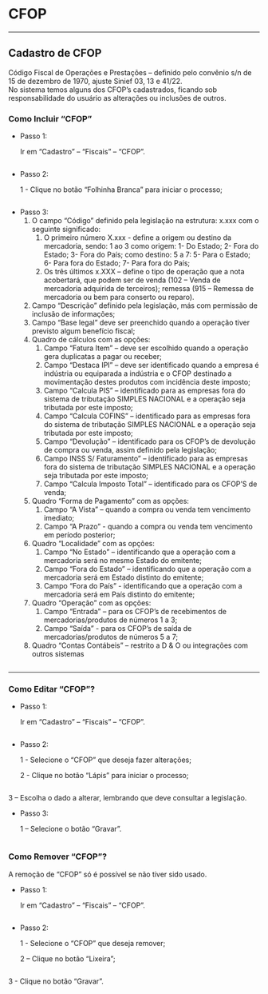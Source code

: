 # CFOP

***

## Cadastro de CFOP

Código Fiscal de Operações e Prestações – definido pelo convênio s/n de 15 de dezembro de 1970, ajuste Sinief 03, 13 e 41/22.\
No sistema temos alguns dos CFOP’s cadastrados, ficando sob responsabilidade do usuário as alterações ou inclusões de outros.

### Como Incluir “CFOP”

*   Passo 1:

    Ir em “Cadastro” – “Fiscais” – “CFOP”.

<figure><img src="../../../.gitbook/assets/image (8) (1).png" alt=""><figcaption></figcaption></figure>

*   Passo 2:

    1 - Clique no botão “Folhinha Branca” para iniciar o processo;

<figure><img src="../../../.gitbook/assets/image (1) (1) (1).png" alt=""><figcaption></figcaption></figure>

* Passo 3:
  1. O campo “Código” definido pela legislação na estrutura: x.xxx com o seguinte significado:
     1. O primeiro número X.xxx - define a origem ou destino da mercadoria, sendo: 1 ao 3 como origem: 1- Do Estado; 2- Fora do Estado; 3- Fora do País; como destino: 5 a 7: 5- Para o Estado; 6- Para fora do Estado; 7- Para fora do País;
     2. Os três últimos x.XXX – define o tipo de operação que a nota acobertará, que podem ser de venda (102 – Venda de mercadoria adquirida de terceiros); remessa (915 – Remessa de mercadoria ou bem para conserto ou reparo).
  2. Campo “Descrição” definido pela legislação, más com permissão de inclusão de informações;
  3. Campo “Base legal” deve ser preenchido quando a operação tiver previsto algum benefício fiscal;
  4. Quadro de cálculos com as opções:
     1. Campo “Fatura Item” – deve ser escolhido quando a operação gera duplicatas a pagar ou receber;
     2. Campo “Destaca IPI” – deve ser identificado quando a empresa é indústria ou equiparada a indústria e o CFOP destinado a movimentação destes produtos com incidência deste imposto;
     3. Campo “Calcula PIS” – identificado para as empresas fora do sistema de tributação SIMPLES NACIONAL e a operação seja tributada por este imposto;
     4. Campo “Calcula COFINS” – identificado para as empresas fora do sistema de tributação SIMPLES NACIONAL e a operação seja tributada por este imposto;
     5. Campo “Devolução” – identificado para os CFOP’s de devolução de compra ou venda, assim definido pela legislação;
     6. Campo INSS S/ Faturamento” – identificado para as empresas fora do sistema de tributação SIMPLES NACIONAL e a operação seja tributada por este imposto;
     7. Campo “Calcula Imposto Total” – identificado para os CFOP’S de venda;
  5. Quadro “Forma de Pagamento” com as opções:
     1. Campo “A Vista” – quando a compra ou venda tem vencimento imediato;
     2. Campo “A Prazo” - quando a compra ou venda tem vencimento em período posterior;
  6. Quadro “Localidade” com as opções:
     1. Campo “No Estado” – identificando que a operação com a mercadoria será no mesmo Estado do emitente;
     2. Campo “Fora do Estado” – identificando que a operação com a mercadoria será em Estado distinto do emitente;
     3. Campo “Fora do País” - identificando que a operação com a mercadoria será em País distinto do emitente;
  7. Quadro “Operação” com as opções:
     1. Campo “Entrada” – para os CFOP’s de recebimentos de mercadorias/produtos de números 1 a 3;
     2. Campo “Saída” - para os CFOP’s de saída de mercadorias/produtos de números 5 a 7;
  8. Quadro “Contas Contábeis” – restrito a D & O ou integrações com outros sistemas

<figure><img src="../../../.gitbook/assets/image (2) (1) (1).png" alt=""><figcaption></figcaption></figure>

***

### Como Editar “CFOP”?

*   Passo 1:

    Ir em “Cadastro” – “Fiscais” – “CFOP”.

<figure><img src="../../../.gitbook/assets/image (3) (1) (1).png" alt=""><figcaption></figcaption></figure>

*   Passo 2:

    1 - Selecione o “CFOP” que deseja fazer alterações;

    2 - Clique no botão “Lápis” para iniciar o processo;

<figure><img src="../../../.gitbook/assets/image (4) (1) (1).png" alt=""><figcaption></figcaption></figure>

3 – Escolha o dado a alterar, lembrando que deve consultar a legislação.

*   Passo 3:

    1 – Selecione o botão “Gravar”.

<figure><img src="../../../.gitbook/assets/image (5) (1) (1).png" alt=""><figcaption></figcaption></figure>

### Como Remover “CFOP”?

A remoção de “CFOP” só é possível se não tiver sido usado.

*   Passo 1:

    Ir em “Cadastro” – “Fiscais” – “CFOP”.

<figure><img src="../../../.gitbook/assets/image (6) (1) (1).png" alt=""><figcaption></figcaption></figure>

*   Passo 2:

    1 - Selecione o “CFOP” que deseja remover;

    2 – Clique no botão “Lixeira”;

<figure><img src="../../../.gitbook/assets/image (7) (1) (1).png" alt=""><figcaption></figcaption></figure>

3 - Clique no botão “Gravar”.

<figure><img src="../../../.gitbook/assets/image (629).png" alt=""><figcaption></figcaption></figure>
